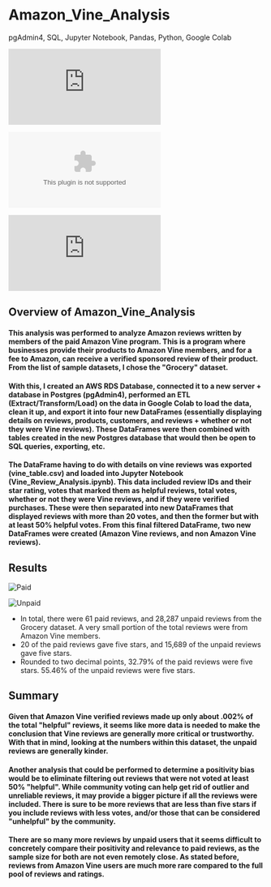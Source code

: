 # Amazon_Vine_Analysis
pgAdmin4, SQL, Jupyter Notebook, Pandas, Python, Google Colab

![Amazon sample datasets](https://s3.amazonaws.com/amazon-reviews-pds/tsv/index.txt) 

![Amazon grocery dataset used for this challenge](https://s3.amazonaws.com/amazon-reviews-pds/tsv/amazon_reviews_us_Grocery_v1_00.tsv.gz)

![Resource used for groupby() and agg() function chaining](https://hendra-herviawan.github.io/pyspark-groupby-and-aggregate-functions.html)

## Overview of Amazon_Vine_Analysis
#### This analysis was performed to analyze Amazon reviews written by members of the paid Amazon Vine program. This is a program where businesses provide their products to Amazon Vine members, and for a fee to Amazon, can receive a verified sponsored review of their product. From the list of sample datasets, I chose the "Grocery" dataset. 

#### With this, I created an AWS RDS Database, connected it to a new server + database in Postgres (pgAdmin4), performed an ETL (Extract/Transform/Load) on the data in Google Colab to load the data, clean it up, and export it into four new DataFrames (essentially displaying details on reviews, products, customers, and reviews + whether or not they were Vine reviews). These DataFrames were then combined with tables created in the new Postgres database that would then be open to SQL queries, exporting, etc. 

#### The DataFrame having to do with details on vine reviews was exported (vine_table.csv) and loaded into Jupyter Notebook (Vine_Review_Analysis.ipynb). This data included review IDs and their star rating, votes that marked them as helpful reviews, total votes, whether or not they were Vine reviews, and if they were verified purchases. These were then separated into new DataFrames that displayed reviews with more than 20 votes, and then the former but with at least 50% helpful votes. From this final filtered DataFrame, two new DataFrames were created (Amazon Vine reviews, and non Amazon Vine reviews).

## Results
![Paid](https://i.gyazo.com/bfbc8d4c5d13c06491ae4238bcd75260.png)

![Unpaid](https://i.gyazo.com/ba0443af02e28555bf6ea00823f7e1d8.png)

- In total, there were 61 paid reviews, and 28,287 unpaid reviews from the Grocery dataset. A very small portion of the total reviews were from Amazon Vine members.
- 20 of the paid reviews gave five stars, and 15,689 of the unpaid reviews gave five stars.
- Rounded to two decimal points, 32.79% of the paid reviews were five stars. 55.46% of the unpaid reviews were five stars.

## Summary
#### Given that Amazon Vine verified reviews made up only about .002% of the total "helpful" reviews, it seems like more data is needed to make the conclusion that Vine reviews are generally more critical or trustworthy. With that in mind, looking at the numbers within this dataset, the unpaid reviews are generally kinder. 
#### Another analysis that could be performed to determine a positivity bias would be to eliminate filtering out reviews that were not voted at least 50% "helpful". While community voting can help get rid of outlier and unreliable reviews, it may provide a bigger picture if all the reviews were included. There is sure to be more reviews that are less than five stars if you include reviews with less votes, and/or those that can be considered "unhelpful" by the community. 
#### There are so many more reviews by unpaid users that it seems difficult to concretely compare their positivity and relevance to paid reviews, as the sample size for both are not even remotely close. As stated before, reviews from Amazon Vine users are much more rare compared to the full pool of reviews and ratings. 
